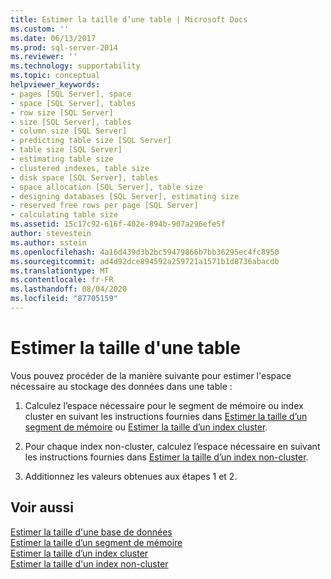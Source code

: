 ```yaml
---
title: Estimer la taille d’une table | Microsoft Docs
ms.custom: ''
ms.date: 06/13/2017
ms.prod: sql-server-2014
ms.reviewer: ''
ms.technology: supportability
ms.topic: conceptual
helpviewer_keywords:
- pages [SQL Server], space
- space [SQL Server], tables
- row size [SQL Server]
- size [SQL Server], tables
- column size [SQL Server]
- predicting table size [SQL Server]
- table size [SQL Server]
- estimating table size
- clustered indexes, table size
- disk space [SQL Server], tables
- space allocation [SQL Server], table size
- designing databases [SQL Server], estimating size
- reserved free rows per page [SQL Server]
- calculating table size
ms.assetid: 15c17c92-616f-402e-894b-907a296efe5f
author: stevestein
ms.author: sstein
ms.openlocfilehash: 4a16d439d3b2bc59479866b7bb36295ec4fc8950
ms.sourcegitcommit: ad4d92dce894592a259721a1571b1d8736abacdb
ms.translationtype: MT
ms.contentlocale: fr-FR
ms.lasthandoff: 08/04/2020
ms.locfileid: "87705159"
---
```

# <a name="estimate-the-size-of-a-table"></a>Estimer la taille d'une table
  Vous pouvez procéder de la manière suivante pour estimer l'espace nécessaire au stockage des données dans une table :  
  
1.  Calculez l’espace nécessaire pour le segment de mémoire ou index cluster en suivant les instructions fournies dans [Estimer la taille d’un segment de mémoire](estimate-the-size-of-a-heap.md) ou [Estimer la taille d’un index cluster](estimate-the-size-of-a-clustered-index.md).  
  
2.  Pour chaque index non-cluster, calculez l’espace nécessaire en suivant les instructions fournies dans [Estimer la taille d’un index non-cluster](estimate-the-size-of-a-nonclustered-index.md).  
  
3.  Additionnez les valeurs obtenues aux étapes 1 et 2.  
  
## <a name="see-also"></a>Voir aussi  
 [Estimer la taille d'une base de données](estimate-the-size-of-a-database.md)   
 [Estimer la taille d’un segment de mémoire](estimate-the-size-of-a-heap.md)   
 [Estimer la taille d’un index cluster](estimate-the-size-of-a-clustered-index.md)   
 [Estimer la taille d'un index non-cluster](estimate-the-size-of-a-nonclustered-index.md)  
  
  
